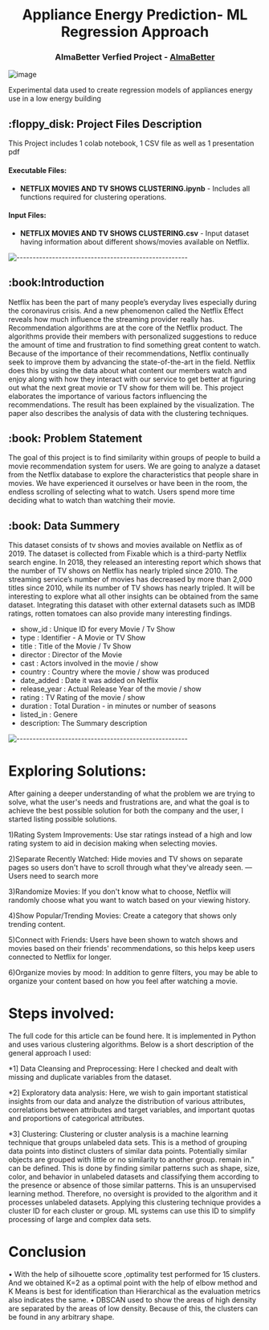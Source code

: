 
<h1 align="center"> Appliance Energy Prediction- ML Regression Approach </h1>
<h3 align="center"> AlmaBetter Verfied Project - <a href="https://www.almabetter.com/"> AlmaBetter </a> </h5>

<p align="center"> 

![image](https://user-images.githubusercontent.com/114068950/212836653-3d003162-ea5b-496b-8187-b2491fb3209b.png)
</p>

<p> Experimental data used to create regression models of appliances energy use in a low energy building</p>

<h2> :floppy_disk: Project Files Description</h2>

<p>This Project includes 1 colab notebook, 1 CSV file as well as 1 presentation pdf</p>
<h4>Executable Files:</h4>
<ul>
  <li><b>NETFLIX MOVIES AND TV SHOWS CLUSTERING.ipynb</b> - Includes all functions required for clustering operations.</li>
</ul>

<h4>Input Files:</h4>
<ul>
  <li><b>NETFLIX MOVIES AND TV SHOWS CLUSTERING.csv</b> - Input dataset having information about different shows/movies available on Netflix.</li>
</ul>


![-----------------------------------------------------](https://raw.githubusercontent.com/andreasbm/readme/master/assets/lines/rainbow.png)

<h2> :book:Introduction</h2>
Netflix has been the part of many people’s everyday lives especially during the coronavirus crisis. And a new phenomenon called the Netflix Effect reveals how much influence the streaming provider really has.  Recommendation algorithms are at the core of the Netflix product. The algorithms provide their members with personalized suggestions to reduce the amount of time and frustration to find something great content to watch. Because of the importance of their recommendations, Netflix continually seek to improve them by advancing the state-of-the-art in the field. Netflix does this by using the data about what content our members watch and enjoy along with how they interact with our service to get better at figuring out what the next great movie or TV show for them will be.
	This project elaborates the importance of various factors influencing the recommendations. The result has been explained by the visualization. The paper also describes the analysis of data with the clustering techniques.


<h2> :book: Problem Statement</h2>
The goal of this project is to find similarity within groups of people to build a movie recommendation system for users. We are going to analyze a dataset from the Netflix database to explore the characteristics that people share in movies. We have experienced it ourselves or have been in the room, the endless scrolling of selecting what to watch.  Users spend more time deciding what to watch than watching their movie.

<h2> :book: Data Summery</h2>
This dataset consists of tv shows and movies available on Netflix as of 2019. The dataset is collected from Fixable which is a third-party Netflix search engine.
In 2018, they released an interesting report which shows that the number of TV shows on Netflix has nearly tripled since 2010. The streaming service’s number of movies has decreased by more than 2,000 titles since 2010, while its number of TV shows has nearly tripled. It will be interesting to explore what all other insights can be obtained from the same dataset.
Integrating this dataset with other external datasets such as IMDB ratings, rotten tomatoes can also provide many interesting findings.

* show_id : Unique ID for every Movie / Tv Show
* type : Identifier - A Movie or TV Show
* title : Title of the Movie / Tv Show 
* director : Director of the Movie
* cast : Actors involved in the movie / show
* country : Country where the movie / show was produced
* date_added : Date it was added on Netflix
* release_year : Actual Release Year of the movie / show
* rating : TV Rating of the movie / show
* duration : Total Duration - in minutes or number of seasons
* listed_in : Genere
* description: The Summary description

![-----------------------------------------------------](https://raw.githubusercontent.com/andreasbm/readme/master/assets/lines/rainbow.png)


# Exploring Solutions:
After gaining a deeper understanding of what the problem we are trying to solve, what the user's needs and frustrations are, and what the goal is to achieve the best possible solution for both the company and the user, I started listing possible solutions. 

1)Rating System Improvements: Use star ratings instead of a high and low rating system to aid in decision making when selecting movies.

2)Separate Recently Watched: Hide movies and TV shows on separate pages so users don't have to scroll through what they've already seen. — Users need to search more

3)Randomize Movies: If you don't know what to choose, Netflix will randomly choose what you want to watch based on your viewing history.

4)Show Popular/Trending Movies: Create a category that shows only trending content.

5)Connect with Friends: Users have been shown to watch shows and movies based on their friends' recommendations, so this helps keep users connected to Netflix for longer.

6)Organize movies by mood: In addition to genre filters, you may be able to organize your content based on how you feel after watching a movie.

# Steps involved:
The full code for this article can be found here. It is implemented in Python and uses various clustering algorithms. Below is a short description of the general approach I used:

*1] Data Cleansing and Preprocessing: 
Here I checked and dealt with missing and duplicate variables from the dataset.

*2] Exploratory data analysis: 
Here, we wish to gain important statistical insights from our data and analyze the distribution of various attributes, correlations between attributes and target variables, and important quotas and proportions of categorical attributes.

*3] Clustering: 
Clustering or cluster analysis is a machine learning technique that groups unlabeled data sets. This is a method of grouping data points into distinct clusters of similar data points. Potentially similar objects are grouped with little or no similarity to another group. remain in.” can be defined. This is done by finding similar patterns such as shape, size, color, and behavior in unlabeled datasets and classifying them according to the presence or absence of those similar patterns. This is an unsupervised learning method. Therefore, no oversight is provided to the algorithm and it processes unlabeled datasets. Applying this clustering technique provides a cluster ID for each cluster or group. ML systems can use this ID to simplify processing of large and complex data sets.
# Conclusion

•	With the help of silhouette score ,optimality test performed for 15 clusters. And we obtained K=2 as a optimal point with the help of elbow method and K Means is best for identification than Hierarchical as the evaluation metrics also indicates the same.
•	DBSCAN used to show the areas of high density are separated by the areas of low density. Because of this, the clusters can be found in any arbitrary shape.

